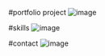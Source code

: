 #portfolio project
![image](https://user-images.githubusercontent.com/78751531/109214104-9e299300-77db-11eb-98d7-de8f1df0eaef.png)


#skills
![image](https://user-images.githubusercontent.com/78751531/109416551-216c0400-79e9-11eb-8dba-9f3239454b96.png)


#contact
![image](https://user-images.githubusercontent.com/78751531/109416455-8c690b00-79e8-11eb-968d-20e6bc625e6a.png)
